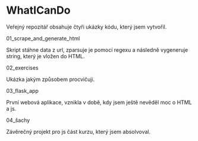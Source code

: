 # WhatICanDo
 
Veřejný repozitář obsahuje čtyři ukázky kódu, který jsem vytvořil.

01_scrape_and_generate_html

Skript stáhne data z url, zparsuje je pomocí regexu a následně vygeneruje string, který je vložen do HTML.

02_exercises

Ukázka jakým způsobem procvičuji.

03_flask_app

První webová aplikace, vznikla v době, kdy jsem ještě nevěděl moc o HTML a js.

04_šachy

Závěrečný projekt pro js část kurzu, který jsem absolvoval.